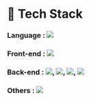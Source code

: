 # 📌 Tech Stack
### Language : <img src="https://img.shields.io/badge/JavaScript-F7DF1E?style=flat-square&logo=javascript&logoColor=black"/></a><br>
### Front-end : <img src="https://img.shields.io/badge/React-61DAFB?style=flat-square&logo=React&logoColor=black"/></a><!-- , <img src="https://img.shields.io/badge/Redux-593D88?style=flat-square&logo=redux&logoColor=white"/></a> --><br>
### Back-end : <img src="https://img.shields.io/badge/Node.js-339933?style=flat-square&logo=Node.js&logoColor=white"/></a>, <img src="https://img.shields.io/badge/Express-000000?style=flat-square&logo=Express&logoColor=white"/></a>, <img src="https://img.shields.io/badge/MySQL-4479A1?style=flat-square&logo=MySQL&logoColor=white"/></a>, <img src="https://img.shields.io/badge/Sequelize-2479BD?style=flat-square&logo=redux&logoColor=white"/></a><br>
### Others : <img src="https://img.shields.io/badge/AWS-DB5041?style=flat-square&logo=Amazon AWS&logoColor=white"/></a>

<!--
----

#### Currently interested in TypeScript
-->

<!--
**eensungkim/eensungkim** is a ✨ _special_ ✨ repository because its `README.md` (this file) appears on your GitHub profile.

Here are some ideas to get you started:

- 🔭 I’m currently working on ...
- 🌱 I’m currently learning ...
- 👯 I’m looking to collaborate on ...
- 🤔 I’m looking for help with ...
- 💬 Ask me about ...
- 📫 How to reach me: ...
- 😄 Pronouns: ...
- ⚡ Fun fact: ...
-->
